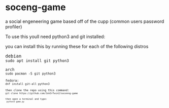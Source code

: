 # soceng-game
a social engeneering game based off of the cupp (common users password profiler)

To use this youll need python3 and git installed:

you can install this by running these for each of the following distros
<pre>
debian
<code>sudo apt install git python3

arch
<code>sudo pacman -S git python3

fedora:
<code>dnf install git-all python3

then clone the repo using this command:
<code>git clone https://github.com/Jok3rTwin2/socenng-game

then open a terminal and type:
<code> python3 game.py
<pre>
